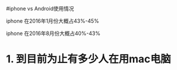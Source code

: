 #iphone vs Android使用情况

iphone 在2016年1月份大概占43%-45%

iphone 在2016年8月份大概占40%-43%



# 1. 到目前为止有多少人在用mac电脑
